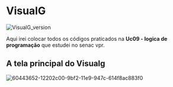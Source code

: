 # VisualG
![VisualG_version](https://img.shields.io/badge/VisualG-3.0-red.svg)

Aqui irei colocar todos os códigos praticados na **Uc09 - logica de programação** que estudei no senac vpr.

## A tela principal do Visualg
![60443652-12202c00-9bf2-11e9-947c-614f8ac883f0](https://user-images.githubusercontent.com/52283982/60517154-8ec80e80-9cb5-11e9-8e99-a91be5e20bc5.png)







